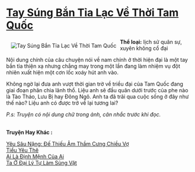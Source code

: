 <a href="https://utruyen.com/truyen/tay-sung-ban-tia-lac-ve-thoi-tam-quoc/17816/" title="Tay Súng Bắn Tỉa Lạc Về Thời Tam Quốc"><h1>Tay Súng Bắn Tỉa Lạc Về Thời Tam Quốc</h1></a><div style="display:table"><img align="right" style="float: left; padding: 10px;" src="https://utruyen.com/images/story/200x260/tay-sung-ban-tia-lac-ve-thoi-tam-quoc.jpg" alt="Tay Súng Bắn Tỉa Lạc Về Thời Tam Quốc"><b>Thể loại:</b> lịch sử quân sự, xuyên không cổ đại<p></p>Nội dung chính của câu chuyện nói về nam chính ở thời hiện đại là một tay bắn tỉa thiện xạ nhưng chẳng may trong một lần đang làm nhiệm vụ đột nhiên xuất hiện một cơn lốc xoáy hút anh vào.<p></p>Không ngờ lại đưa anh vượt thời gian trờ về triều đại của Tam Quốc đang giai đoạn phân chia lãnh thổ. Liệu anh sẽ đầu quân dưới trước của phe nào là Tào Tháo, Lưu Bị hay Đông Ngô. Anh ta đã trãi qua cuộc sống ở đây như thế nào? Liệu anh có được trở về lại tương lai?<p></p><i>P.s: Truyện có nội dung chữ trong ảnh, cân nhắc trước khi đọc.</i></div><p><br><b>Truyện Hay Khác :</b></p><a href="https://utruyen.com/truyen/yeu-sau-nang-de-thieu-am-tham-cung-chieu-vo/18478/" alt="Yêu Sâu Nặng: Đế Thiếu Âm Thầm Cưng Chiều Vợ">Yêu Sâu Nặng: Đế Thiếu Âm Thầm Cưng Chiều Vợ</a><br/><a href="https://truyenngontinhay.wordpress.com/2019/10/03/tieu-yeu-the/" alt="Tiểu Yêu Thê">Tiểu Yêu Thê</a><br/><a href="https://truyenngontinhay.wordpress.com/2019/10/03/ai-la-dinh-menh-cua-ai/" alt="Ai Là Định Mệnh Của Ai">Ai Là Định Mệnh Của Ai</a><br/><a href="https://truyenngontinhay.wordpress.com/2019/10/03/ta-o-dai-ly-tu-lam-sung-vat/" alt="Ta Ở Đại Lý Tự Làm Sủng Vật">Ta Ở Đại Lý Tự Làm Sủng Vật</a><br/>